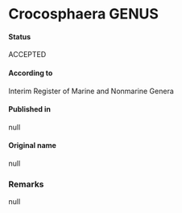 # Crocosphaera GENUS

#### Status
ACCEPTED

#### According to
Interim Register of Marine and Nonmarine Genera

#### Published in
null

#### Original name
null

### Remarks
null